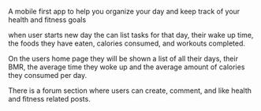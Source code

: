 A mobile first app to help you organize your day and keep track of your health and fitness goals


when user starts new day the can list tasks for that day, their wake up time, the foods they have eaten, calories consumed, and workouts completed.

On the users home page they will be shown a list of all their days, their BMR, the average time they woke up and the average amount of calories they consumed per day.

There is a forum section where users can create, comment, and like health and fitness related posts.
